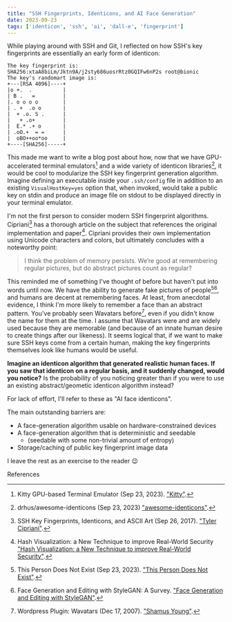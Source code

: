 ```yaml
---
title: "SSH Fingerprints, Identicons, and AI Face Generation"
date: 2023-09-23
tags: ['identicon', 'ssh', 'ai', 'dall-e', 'fingerprint']
---
```


While playing around with SSH and Git, I reflected on how SSH's key fingerprints are essentially an early form of identicon:
```
The key fingerprint is:
SHA256:xtaA8biLm/Jktn9A/j2sty686uosrRtz0GQIFw6nP2s root@bionic
The key's randomart image is:
+---[RSA 4096]----+
|o +.  .          |
| B .   =         |
|. o o o o        |
| . +  .o o       |
|  + .o. S .      |
|   + .o+         |
|  E.* .+ o       |
| .oO.+  = =      |
|  oBO++oo*oo     |
+----[SHA256]-----+
```

This made me want to write a blog post about how, now that we have GPU-accelerated terminal emulators[^1]
and a wide variety of identicon libraries[^2], it would be cool to modularize the SSH key fingerprint generation algorithm.
Imagine defining an executable inside your `.ssh/config` file in addition to an existing `VisualHostKey=yes` option that,
when invoked, would take a public key on stdin and produce an image file on stdout to be displayed directly in your terminal
emulator.

I'm not the first person to consider modern SSH fingerprint algorithms. Cipriani[^3] has a thorough article on the subject that
references the original implementation and paper[^4]. Cipriani provides their own implementation using Unicode characters and
colors, but ultimately concludes with a noteworthy point:
>I think the problem of memory persists.
>We’re good at remembering regular pictures, but do abstract pictures count as regular?

This reminded me of something I've thought of before but haven't put into words until now.
We have the ability to generate fake pictures of people[^5][^6], and humans are decent at remembering faces.
At least, from anecdotal evidence, I think I'm more likely to remember a face than an abstract pattern.
You've probably seen Wavatars before[^7], even if you didn't know the name for them at the time.
I assume that Wavatars were and are widely used because they are memorable (and because of an innate human desire to create
things after our likeness). It seems logical that, if we want to make sure SSH keys come from a certain human,
making the key fingerprints themselves look like humans would be useful.

**Imagine an identicon algorithm that generated realistic human faces.
If you saw that identicon on a regular basis, and it suddenly changed, would you notice?**
Is the probability of you noticing greater than if you were to use an existing abstract/geometic identicon algorithm instead?

For lack of effort, I'll refer to these as "AI face identicons".

The main outstanding barriers are:
- A face-generation algorithm usable on hardware-constrained devices
- A face-generation algorithm that is deterministic and seedable
    - (seedable with some non-trivial amount of entropy)
- Storage/caching of public key fingerprint image data

I leave the rest as an exercise to the reader 😉

References

[^1]: Kitty GPU-based Terminal Emulator (Sep 23, 2023). ["Kitty"](https://sw.kovidgoyal.net/kitty/).
[^2]: drhus/awesome-identicons (Sep 23, 2023) ["awesome-identicons"](https://github.com/drhus/awesome-identicons).
[^3]: SSH Key Fingerprints, Identicons, and ASCII Art (Sep 26, 2017). ["Tyler Cipriani"](https://ikiwiki.tylercipriani.com/blog/2017/09/26/ssh-key-fingerprints-identicons-and-ascii-art/).
[^4]: Hash Visualization: a New Technique to improve Real-World Security ["Hash Visualization: a New Technique to improve Real-World Security"](http://www.netsec.ethz.ch/publications/papers/validation.pdf).
[^5]: This Person Does Not Exist (Sep 23, 2023). ["This Person Does Not Exist"](https://thispersondoesnotexist.com/).
[^6]: Face Generation and Editing with StyleGAN: A Survey. ["Face Generation and Editing with StyleGAN"](https://arxiv.org/pdf/2212.09102.pdf).
[^7]: Wordpress Plugin: Wavatars (Dec 17, 2007). ["Shamus Young"](https://www.shamusyoung.com/twentysidedtale/?p=1462).


